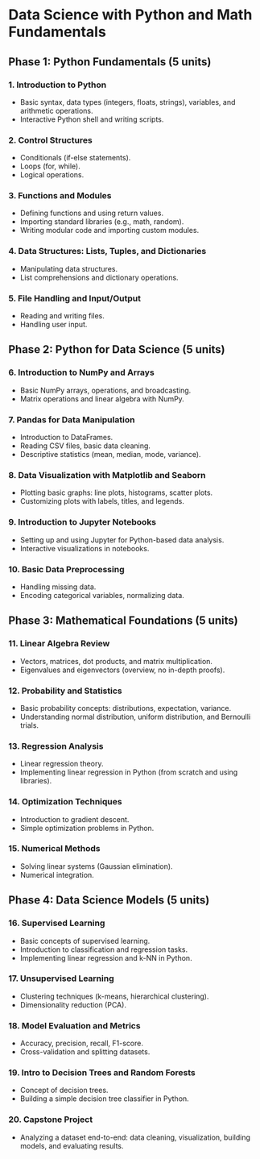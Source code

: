# Data Science with Python and Math Fundamentals

## Phase 1: Python Fundamentals (5 units)

### 1. Introduction to Python  
- Basic syntax, data types (integers, floats, strings), variables, and arithmetic operations.
- Interactive Python shell and writing scripts.

### 2. Control Structures  
- Conditionals (if-else statements).
- Loops (for, while).
- Logical operations.

### 3. Functions and Modules  
- Defining functions and using return values.
- Importing standard libraries (e.g., math, random).
- Writing modular code and importing custom modules.

### 4. Data Structures: Lists, Tuples, and Dictionaries  
- Manipulating data structures.
- List comprehensions and dictionary operations.

### 5. File Handling and Input/Output  
- Reading and writing files.
- Handling user input.

## Phase 2: Python for Data Science (5 units) 

### 6. Introduction to NumPy and Arrays  
- Basic NumPy arrays, operations, and broadcasting.
- Matrix operations and linear algebra with NumPy.

### 7. Pandas for Data Manipulation  
- Introduction to DataFrames.
- Reading CSV files, basic data cleaning.
- Descriptive statistics (mean, median, mode, variance).

### 8. Data Visualization with Matplotlib and Seaborn  
- Plotting basic graphs: line plots, histograms, scatter plots.
- Customizing plots with labels, titles, and legends.

### 9. Introduction to Jupyter Notebooks  
- Setting up and using Jupyter for Python-based data analysis.
- Interactive visualizations in notebooks.

### 10. Basic Data Preprocessing  
- Handling missing data.
- Encoding categorical variables, normalizing data.

## Phase 3: Mathematical Foundations (5 units)

### 11. Linear Algebra Review  
- Vectors, matrices, dot products, and matrix multiplication.
- Eigenvalues and eigenvectors (overview, no in-depth proofs).

### 12. Probability and Statistics  
- Basic probability concepts: distributions, expectation, variance.
- Understanding normal distribution, uniform distribution, and Bernoulli trials.

### 13. Regression Analysis  
- Linear regression theory.
- Implementing linear regression in Python (from scratch and using libraries).

### 14. Optimization Techniques  
- Introduction to gradient descent.
- Simple optimization problems in Python.

### 15. Numerical Methods  
- Solving linear systems (Gaussian elimination).
- Numerical integration.

## Phase 4: Data Science Models (5 units)

### 16. Supervised Learning  
- Basic concepts of supervised learning.
- Introduction to classification and regression tasks.
- Implementing linear regression and k-NN in Python.

### 17. Unsupervised Learning  
- Clustering techniques (k-means, hierarchical clustering).
- Dimensionality reduction (PCA).

### 18. Model Evaluation and Metrics  
- Accuracy, precision, recall, F1-score.
- Cross-validation and splitting datasets.

### 19. Intro to Decision Trees and Random Forests  
- Concept of decision trees.
- Building a simple decision tree classifier in Python.

### 20. Capstone Project  
- Analyzing a dataset end-to-end: data cleaning, visualization, building models, and evaluating results.
  